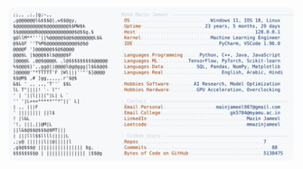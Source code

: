 <picture>
  <source srcset="https://raw.githubusercontent.com/mmazinjameel/mmazinjameel/main/dark_mode.svg?v=1746346345" media="(prefers-color-scheme: dark)">
  <img src="https://raw.githubusercontent.com/mmazinjameel/mmazinjameel/main/light_mode.svg?v=1746346345">
</picture>
